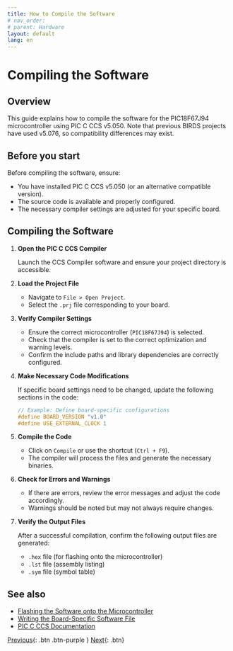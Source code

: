 ```yaml
---
title: How to Compile the Software
# nav_order: 
# parent: Hardware
layout: default
lang: en
---
```


# Compiling the Software

## Overview

This guide explains how to compile the software for the PIC18F67J94 microcontroller using PIC C CCS v5.050. Note that previous BIRDS projects have used v5.076, so compatibility differences may exist.

## Before you start

Before compiling the software, ensure:

* You have installed PIC C CCS v5.050 (or an alternative compatible version).
* The source code is available and properly configured.
* The necessary compiler settings are adjusted for your specific board.

## Compiling the Software

1. **Open the PIC C CCS Compiler**

    Launch the CCS Compiler software and ensure your project directory is accessible.

2. **Load the Project File**

    - Navigate to `File > Open Project`.
    - Select the `.prj` file corresponding to your board.

3. **Verify Compiler Settings**

    - Ensure the correct microcontroller (`PIC18F67J94`) is selected.
    - Check that the compiler is set to the correct optimization and warning levels.
    - Confirm the include paths and library dependencies are correctly configured.

4. **Make Necessary Code Modifications**

    If specific board settings need to be changed, update the following sections in the code:

    ```c
    // Example: Define board-specific configurations
    #define BOARD_VERSION "v1.0"
    #define USE_EXTERNAL_CLOCK 1
    ```

5. **Compile the Code**

    - Click on `Compile` or use the shortcut (`Ctrl + F9`).
    - The compiler will process the files and generate the necessary binaries.

6. **Check for Errors and Warnings**

    - If there are errors, review the error messages and adjust the code accordingly.
    - Warnings should be noted but may not always require changes.

7. **Verify the Output Files**

    After a successful compilation, confirm the following output files are generated:

    - `.hex` file (for flashing onto the microcontroller)
    - `.lst` file (assembly listing)
    - `.sym` file (symbol table)

## See also

* [Flashing the Software onto the Microcontroller]({{site.url}}/how-tos/flash_microcontroller.html)  
* [Writing the Board-Specific Software File](writing_board_software.md)
* [PIC C CCS Documentation](https://www.ccsinfo.com/)


[Previous]({{site.url}}/how-tos){: .btn .btn-purple }
[Next]({{site.url}}/how-tos/flash_microcontroller.html){: .btn}